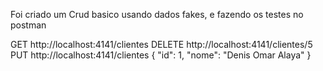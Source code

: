 Foi criado um Crud basico usando dados fakes, e fazendo os testes no postman 

GET    http://localhost:4141/clientes
DELETE http://localhost:4141/clientes/5
PUT    http://localhost:4141/clientes
{
	  "id": 1,
    "nome": "Denis Omar Alaya"
}



